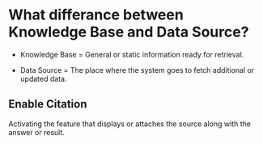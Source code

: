 # What differance between Knowledge Base and Data Source?

   * Knowledge Base = General or static information ready for retrieval.

   * Data Source = The place where the system goes to fetch additional or updated data.

## Enable Citation
 Activating the feature that displays or attaches the source along with the answer or result.



